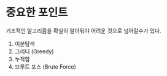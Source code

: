 # 중요한 포인트

기초적인 알고리즘을 확실히 알아둬야 어려운 것으로 넘어갈수가 있다. 

1. 이분탐색
2. 그리디 (Greedy)
3. 누적합
4. 브루트 포스 (Brute Force)

